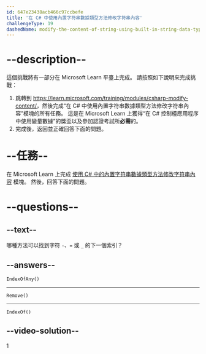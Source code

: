 ```yaml
---
id: 647e23438acb466c97ccbefe
title: '在 C# 中使用內置字符串數據類型方法修改字符串內容'
challengeType: 19
dashedName: modify-the-content-of-string-using-built-in-string-data-type-methods-in-c-sharp
---
```


# --description--

這個挑戰將有一部分在 Microsoft Learn 平臺上完成。 請按照如下說明來完成挑戰：

1. 跳轉到 <a href="https://learn.microsoft.com/training/modules/csharp-modify-content/" target="_blank" rel="noreferrer">https://learn.microsoft.com/training/modules/csharp-modify-content/</a>，然後完成“在 C# 中使用內置字符串數據類型方法修改字符串內容”模塊的所有任務。 這是在 Microsoft Learn 上獲得“在 C# 控制檯應用程序中使用變量數據”的獎盃以及參加認證考試所**必需**的。
1. 完成後，返回並正確回答下面的問題。

# --任務--

在 Microsoft Learn 上完成 <a href="https://learn.microsoft.com/training/modules/csharp-modify-content/" target="_blank" rel="noreferrer">使用 C# 中的內置字符串數據類型方法修改字符串內容</a> 模塊。 然後，回答下面的問題。

# --questions--

## --text--

哪種方法可以找到字符 `-`、`=` 或 `_` 的下一個索引？

## --answers--

`IndexOfAny()`

---

`Remove()`

---

`IndexOf()`

## --video-solution--

1

